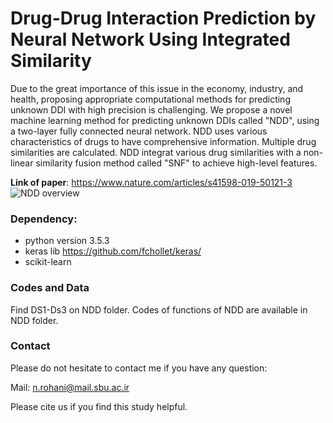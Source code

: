 # Drug-Drug Interaction Prediction by Neural Network Using Integrated Similarity

Due to the great importance of this issue in the economy, industry, and health, proposing appropriate computational methods for predicting unknown DDI with high precision is challenging. We propose a novel machine learning method for predicting unknown DDIs called "NDD", using a two-layer fully connected neural network. NDD uses various characteristics of drugs to have comprehensive information. Multiple drug similarities are calculated. NDD integrat various drug similarities with a non-linear similarity fusion method called "SNF" to achieve high-level features.

**Link of paper**: https://www.nature.com/articles/s41598-019-50121-3
![NDD overview]({{site.baseurl}}/https://github.com/nrohani/NDD/blob/master/NDD/NDD.jpg)
### Dependency:
- python version 3.5.3
- keras lib https://github.com/fchollet/keras/
- scikit-learn
### Codes and Data
Find DS1-Ds3 on NDD folder.
Codes of functions of NDD are available in NDD folder.
### Contact
Please do not hesitate to contact me if you have any question: 

Mail: n.rohani@mail.sbu.ac.ir

Please cite us if you find this study helpful.



